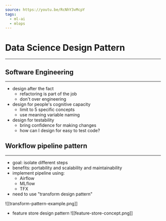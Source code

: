 ```yaml
---
source: https://youtu.be/RcNhY3vMcpY
tags:
  - ml-ai
  - mlops
---
```


# Data Science Design Pattern
---
## Software Engineering
---
- design after the fact 
	- refactoring is part of the job 
	- don't over engineering 
- design for people's cognitive capacity
	- limit to 5 specific concepts
	- use meaning variable naming
- design for testability
	- bring confidence for making changes 
	- how can I design for easy to test code?

## Workflow pipeline pattern
---
- goal: isolate different steps
- benefits: portability and scalability and maintainability 
- implement pipeline using:
	- Airflow
	- MLflow
	- TFX
- need to use "transform design pattern"

![[transform-pattern-example.png]]
- feature store design pattern
![[feature-store-concept.png]]